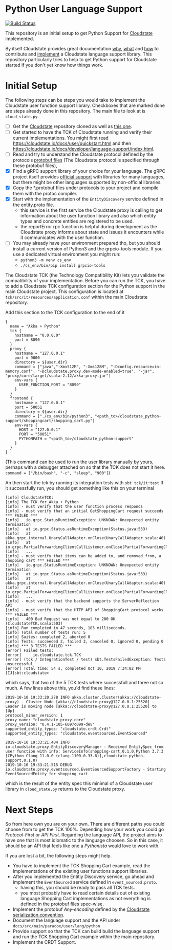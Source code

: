 # Python User Language Support
[![Build Status](https://travis-ci.com/marcellanz/cloudstate_python-support.svg?branch=feature%2Fpython-support)](https://travis-ci.com/github/marcellanz/cloudstate_python-support) 

This repository is an initial setup to get Python Support for [Cloudstate](https://github.com/cloudstateio/cloudstate) implemented.

By itself Cloudstate provides great documentation [why](https://Cloudstate.io/#why), [what](https://cloudstate.io/#what) and [how](https://cloudstate.io/#contribute) to contribute and [implement](https://cloudstate.io/docs/developer/language-support/index.html#creating-language-support-libraries) a Cloudstate language support library. This repository particularly tries to help to get Python support for Cloudstate started if you don't yet know how things work.

# Initial Setup

The following steps can be steps you would take to implement the Cloudstate user function support library.
Checkboxes that are marked done are steps already done in this repository. The main file to look at is `cloud_state.py`.

- [ ] Get the [Cloudstate](https://github.com/cloudstateio/cloudstate/) repository cloned as well as [this one](https://github.com/marcellanz/cloudstate_python-support/tree/feature/python-support).
- [ ] Get started to have the TCK of Cloudstate running and verify their current implementations. You might first read https://cloudstate.io/docs/user/quickstart.html and then https://cloudstate.io/docs/developer/language-support/index.html.
- [ ] Read and try to understand the Cloudstate protocol defined by the protocols [protobuf files](https://github.com/cloudstateio/cloudstate/tree/master/protocols/protocol/) (The Cloudstate protocol is specified through these protobuf files),
- [x] Find a gRPC support library of your choice for your language. The gRPC project itself provides [official support](https://packages.grpc.io) with libraries for many languages, but there might be other languages supported by non-official libraries.  
- [x] Copy the *.protobuf files under protocols to your project and compile them with the protoc compiler.
- [x] Start with the implementation of the `EntityDiscovery` service defined in the entity.proto file.
    - this service is the first service the Cloudstate proxy is calling to get information about the user function library and also which entity types and concrete entities are registered to be used. 
    - the reportError rpc function is helpful during development as the Cloudstate proxy informs about state and issues it encounters while it communicates with the user function.
- [ ] You may already have your environment prepared tho, but you should install a current version of Python3 and the grpcio-tools module. If you use a dedicated virtual environment you might run:
    - `python3 -m venv cs_env`
    - `./cs_env/bin/pip install grpcio-tools`

The Cloudstate TCK (the Technology Compatibility Kit) lets you validate the compatibility of your implementation. Before you can run the TCK, you have to add a Cloudstate TCK configuration section for the Python support in the main Cloudstate project. This configuration is located at `tck/src/it/resources/application.conf` within the main Cloudstate repository. 

Add this section to the TCK configuration to the end of it 
```
{
  name = "Akka + Python"
  tck {
    hostname = "0.0.0.0"
    port = 8090
  }
  proxy {
    hostname = "127.0.0.1"
    port = 9000
    directory = ${user.dir}
    command = ["java","-Xmx512M", "-Xms128M", "-Dconfig.resource=in-memory.conf", "-Dcloudstate.proxy.dev-mode-enabled=true", "-jar", "proxy/core/target/scala-2.12/akka-proxy.jar"]
    env-vars {
      USER_FUNCTION_PORT = "8090"
    }
  }
  frontend {
    hostname = "127.0.0.1"
    port = 50051
    directory = ${user.dir}
    command = ["./cs_env/bin/python3", "<path_to>/cloudstate_python-support/shoppingcart/shopping_cart.py"]
    env-vars {
      HOST = "127.0.0.1"
      PORT = "50051"
      PYTHONPATH = "<path_to>/cloudstate_python-support"
    }
  }
}
```
(This command can be used to run the user library manually by yours, perhaps with a debugger attached on so that the TCK does not start it here. 
`command = ["/bin/bash", "-c", "sleep", "900"]`)

An then start the tck by running its integration tests with `sbt tck/it:test`
If it successfully run, you should get something like this on your terminal

```
[info] CloudstateTCK:
[info] The TCK for Akka + Python
[info] - must verify that the user function process responds
[info] - must verify that an initial GetShoppingCart request succeeds *** FAILED ***
[info]   io.grpc.StatusRuntimeException: UNKNOWN: Unexpected entity termination
[info]   at io.grpc.Status.asRuntimeException(Status.java:533)
[info]   at akka.grpc.internal.UnaryCallAdapter.onClose(UnaryCallAdapter.scala:40)
[info]   at io.grpc.PartialForwardingClientCallListener.onClose(PartialForwardingClientCallListener.java:39)
[info]   ...
[info] - must verify that items can be added to, and removed from, a shopping cart *** FAILED ***
[info]   io.grpc.StatusRuntimeException: UNKNOWN: Unexpected entity termination
[info]   at io.grpc.Status.asRuntimeException(Status.java:533)
[info]   at akka.grpc.internal.UnaryCallAdapter.onClose(UnaryCallAdapter.scala:40)
[info]   at io.grpc.PartialForwardingClientCallListener.onClose(PartialForwardingClientCallListener.java:39)
[info]   ...
[info] - must verify that the backend supports the ServerReflection API
[info] - must verify that the HTTP API of ShoppingCart protocol works *** FAILED ***
[info]   400 Bad Request was not equal to 200 OK (CloudstateTCK.scala:503)
[info] Run completed in 47 seconds, 185 milliseconds.
[info] Total number of tests run: 5
[info] Suites: completed 2, aborted 0
[info] Tests: succeeded 2, failed 3, canceled 0, ignored 0, pending 0
[info] *** 3 TESTS FAILED ***
[error] Failed tests:
[error] 	io.cloudstate.tck.TCK
[error] (tck / IntegrationTest / test) sbt.TestsFailedException: Tests unsuccessful
[error] Total time: 54 s, completed Oct 10, 2019 7:34:02 PM
[IJ]sbt:cloudstate> 
```

which says, that two of the 5 TCK tests where successfull and three not so much. A few lines above this, you'd find these lines:

```
2019-10-10 19:33:20.278 INFO akka.cluster.Cluster(akka://cloudstate-proxy) - Cluster Node [akka://cloudstate-proxy@127.0.0.1:25520] - Leader is moving node [akka://cloudstate-proxy@127.0.0.1:25520] to [Up]
protocol_minor_version: 1
proxy_name: "cloudstate-proxy-core"
proxy_version: "0.4.1-105-6097c099-dev"
supported_entity_types: "cloudstate.crdt.Crdt"
supported_entity_types: "cloudstate.eventsourced.EventSourced"

2019-10-10 19:33:21.404 INFO io.cloudstate.proxy.EntityDiscoveryManager - Received EntitySpec from user function with info: ServiceInfo(shopping-cart,0.1.0,Python 3.7.3 [CPython Clang 11.0.0 (clang-1100.0.33.8)],cloudstate-python-support,0.1.0)
2019-10-10 19:33:21.515 DEBUG io.cloudstate.proxy.eventsourced.EventSourcedSupportFactory - Starting EventSourcedEntity for shopping_cart
```

which is the result of the entity spec this minimal of a Cloudstate user library in `cloud_state.py` returns to the Cloudstate proxy.

# Next Steps

So from here own you are on your own. There are different paths you could choose from to get the TCK 100%. Depending how your work you could go _Protocol-First_ or _API First_. Regarding the language API, the project aims to have one  that is most idiomatic to the language choosen. So in this case, it should be an API that feels like one a _Pythonista_ would love to work with.

If you are lost a bit, the following steps might help.

- You have to implement the TCK Shopping Cart example, read the implementations of the existing user functions support libraries.
- After you implemented the Entitiy Discovery service, go ahead and implement the `EventSourced` service defined in `event_sourced.proto`.
    - having this, you should be ready to pass all TCK tests. 
    - you most probably have to read certain details out of existing language Shopping Cart implementations as not everything is defined in the protobuf files spec-wise.
- Implement the protobuf _Any-encoding_ defined by the [Cloudstate serialization convention](https://cloudstate.io/docs/developer/language-support/serialization.html).
- Document the language support and the API under `docs/src/main/paradox/user/lang/python`
- Provide support so that the TCK can build build the language support and run the TCK Shopping Cart example within the main repository.
- Implement the CRDT Support.